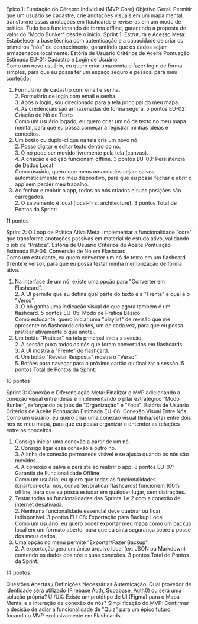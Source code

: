 Épico 1: Fundação do Cérebro Individual (MVP Core)
Objetivo Geral: Permitir que um usuário se cadastre, crie anotações visuais em um mapa mental, transforme essas anotações em flashcards e revise-as em um modo de prática. Tudo isso funcionando de forma offline, garantindo a proposta de valor do "Modo Bunker" desde o início.
Sprint 1: Estrutura e Acesso
Meta: Estabelecer a base técnica com autenticação e a capacidade de criar os primeiros "nós" de conhecimento, garantindo que os dados sejam armazenados localmente.
Estória de Usuário
Critérios de Aceite
Pontuação Estimada
EU-01: Cadastro e Login de Usuário <br> Como um novo usuário, eu quero criar uma conta e fazer login de forma simples, para que eu possa ter um espaço seguro e pessoal para meu conteúdo.

1. Formulário de cadastro com email e senha. <br> 2. Formulário de login com email e senha. <br> 3. Após o login, sou direcionado para a tela principal do meu mapa. <br> 4. As credenciais são armazenadas de forma segura.
   5 pontos
   EU-02: Criação de Nó de Texto <br> Como um usuário logado, eu quero criar um nó de texto no meu mapa mental, para que eu possa começar a registrar minhas ideias e conceitos.
1. Um botão ou duplo-clique na tela cria um novo nó. <br> 2. Posso digitar e editar texto dentro do nó. <br> 3. O nó pode ser movido livremente pela tela (canvas). <br> 4. A criação e edição funcionam offline.
   3 pontos
   EU-03: Persistência de Dados Local <br> Como usuário, quero que meus nós criados sejam salvos automaticamente no meu dispositivo, para que eu possa fechar e abrir o app sem perder meu trabalho.
1. Ao fechar e reabrir o app, todos os nós criados e suas posições são carregados. <br> 2. O salvamento é local (local-first architecture).
   3 pontos
   Total de Pontos da Sprint:

11 pontos

Sprint 2: O Loop de Prática Ativa
Meta: Implementar a funcionalidade "core" que transforma anotações passivas em material de estudo ativo, validando o job de "Prática".
Estória de Usuário
Critérios de Aceite
Pontuação Estimada
EU-04: Conversão de Nó em Flashcard <br> Como um estudante, eu quero converter um nó de texto em um flashcard (frente e verso), para que eu possa testar minha memorização de forma ativa.

1. Na interface de um nó, existe uma opção para "Converter em Flashcard". <br> 2. A UI permite que eu defina qual parte do texto é a "Frente" e qual é o "Verso". <br> 3. O nó ganha uma indicação visual de que agora também é um flashcard.
   5 pontos
   EU-05: Modo de Prática Básico <br> Como estudante, quero iniciar uma "playlist" de revisão que me apresente os flashcards criados, um de cada vez, para que eu possa praticar ativamente o que anotei.
1. Um botão "Praticar" na tela principal inicia a sessão. <br> 2. A sessão puxa todos os nós que foram convertidos em flashcards. <br> 3. A UI mostra a "Frente" do flashcard. <br> 4. Um botão "Revelar Resposta" mostra o "Verso". <br> 5. Botões para navegar para o próximo cartão ou finalizar a sessão.
   5 pontos
   Total de Pontos da Sprint:

10 pontos

Sprint 3: Conexão e Diferenciação
Meta: Finalizar o MVP adicionando a conexão visual entre ideias e implementando o pilar estratégico "Modo Bunker", reforçando os jobs de "Organização" e "Foco".
Estória de Usuário
Critérios de Aceite
Pontuação Estimada
EU-06: Conexão Visual Entre Nós <br> Como um usuário, eu quero criar uma conexão visual (linha/seta) entre dois nós no meu mapa, para que eu possa organizar e entender as relações entre os conceitos.

1. Consigo iniciar uma conexão a partir de um nó. <br> 2. Consigo ligar essa conexão a outro nó. <br> 3. A linha de conexão permanece visível e se ajusta quando os nós são movidos. <br> 4. A conexão é salva e persiste ao reabrir o app.
   8 pontos
   EU-07: Garantia de Funcionalidade Offline <br> Como um usuário, eu quero que todas as funcionalidades (criar/conectar nós, converter/praticar flashcards) funcionem 100% offline, para que eu possa estudar em qualquer lugar, sem distrações.
1. Testar todas as funcionalidades das Sprints 1 e 2 com a conexão de internet desativada. <br> 2. Nenhuma funcionalidade essencial deve quebrar ou ficar indisponível.
   3 pontos
   EU-08: Exportação para Backup Local <br> Como um usuário, eu quero poder exportar meu mapa como um backup local em um formato aberto, para que eu sinta segurança sobre a posse dos meus dados.
1. Uma opção no menu permite "Exportar/Fazer Backup". <br> 2. A exportação gera um único arquivo local (ex: JSON ou Markdown) contendo os dados dos nós e suas conexões.
   3 pontos
   Total de Pontos da Sprint:

14 pontos

Questões Abertas / Definições Necessárias
Autenticação: Qual provedor de identidade será utilizado (Firebase Auth, Supabase, Auth0) ou será uma solução própria?
UI/UX: Existe um protótipo de UI (Figma) para o Mapa Mental e a interação de conexão de nós?
Simplificação do MVP: Confirmar a decisão de adiar a funcionalidade de "Quiz" para um épico futuro, focando o MVP exclusivamente em Flashcards.
